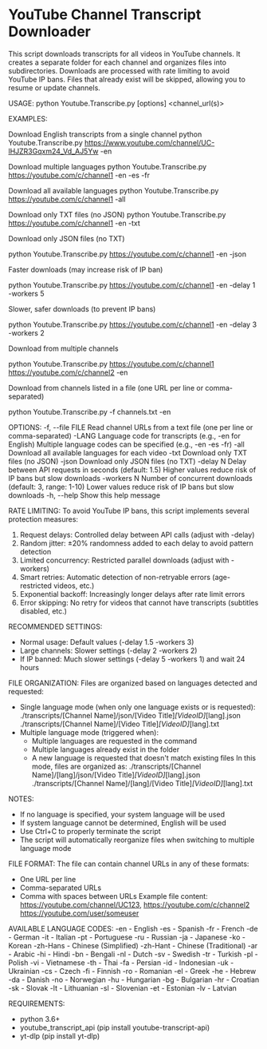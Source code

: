 YouTube Channel Transcript Downloader
================================================================================

This script downloads transcripts for all videos in YouTube channels.
It creates a separate folder for each channel and organizes files into subdirectories.
Downloads are processed with rate limiting to avoid YouTube IP bans.
Files that already exist will be skipped, allowing you to resume or update channels.

USAGE:
  python Youtube.Transcribe.py [options] <channel_url(s)>

EXAMPLES:

Download English transcripts from a single channel
python Youtube.Transcribe.py https://www.youtube.com/channel/UC-lHJZR3Gqxm24_Vd_AJ5Yw -en

Download multiple languages
python Youtube.Transcribe.py https://youtube.com/c/channel1 -en -es -fr

Download all available languages
python Youtube.Transcribe.py https://youtube.com/c/channel1 -all

Download only TXT files (no JSON)
python Youtube.Transcribe.py https://youtube.com/c/channel1 -en -txt

Download only JSON files (no TXT)

python Youtube.Transcribe.py https://youtube.com/c/channel1 -en -json

Faster downloads (may increase risk of IP ban)

python Youtube.Transcribe.py https://youtube.com/c/channel1 -en -delay 1 -workers 5

Slower, safer downloads (to prevent IP bans)

python Youtube.Transcribe.py https://youtube.com/c/channel1 -en -delay 3 -workers 2

Download from multiple channels

python Youtube.Transcribe.py https://youtube.com/c/channel1 https://youtube.com/c/channel2 -en

Download from channels listed in a file (one URL per line or comma-separated)

python Youtube.Transcribe.py -f channels.txt -en

OPTIONS:
  -f, --file FILE    Read channel URLs from a text file (one per line or comma-separated)
  -LANG              Language code for transcripts (e.g., -en for English)
                     Multiple language codes can be specified (e.g., -en -es -fr)
  -all               Download all available languages for each video
  -txt               Download only TXT files (no JSON)
  -json              Download only JSON files (no TXT)
  -delay N           Delay between API requests in seconds (default: 1.5)
                     Higher values reduce risk of IP bans but slow downloads
  -workers N         Number of concurrent downloads (default: 3, range: 1-10)
                     Lower values reduce risk of IP bans but slow downloads
  -h, --help         Show this help message

RATE LIMITING:
  To avoid YouTube IP bans, this script implements several protection measures:
  1. Request delays: Controlled delay between API calls (adjust with -delay)
  2. Random jitter: ±20% randomness added to each delay to avoid pattern detection
  3. Limited concurrency: Restricted parallel downloads (adjust with -workers)
  4. Smart retries: Automatic detection of non-retryable errors (age-restricted videos, etc.)
  5. Exponential backoff: Increasingly longer delays after rate limit errors
  6. Error skipping: No retry for videos that cannot have transcripts (subtitles disabled, etc.)

  RECOMMENDED SETTINGS:
  - Normal usage: Default values (-delay 1.5 -workers 3)
  - Large channels: Slower settings (-delay 2 -workers 2)
  - If IP banned: Much slower settings (-delay 5 -workers 1) and wait 24 hours

FILE ORGANIZATION:
  Files are organized based on languages detected and requested:
  - Single language mode (when only one language exists or is requested):
    ./transcripts/[Channel Name]/json/[Video Title]_[VideoID]_[lang].json
    ./transcripts/[Channel Name]/[Video Title]_[VideoID]_[lang].txt
  - Multiple language mode (triggered when):
    * Multiple languages are requested in the command
    * Multiple languages already exist in the folder
    * A new language is requested that doesn't match existing files
    In this mode, files are organized as:
    ./transcripts/[Channel Name]/[lang]/json/[Video Title]_[VideoID]_[lang].json
    ./transcripts/[Channel Name]/[lang]/[Video Title]_[VideoID]_[lang].txt

NOTES:
  - If no language is specified, your system language will be used
  - If system language cannot be determined, English will be used
  - Use Ctrl+C to properly terminate the script
  - The script will automatically reorganize files when switching to multiple language mode

FILE FORMAT:
  The file can contain channel URLs in any of these formats:
  - One URL per line
  - Comma-separated URLs
  - Comma with spaces between URLs
  Example file content:
    https://youtube.com/channel/UC123, https://youtube.com/c/channel2
    https://youtube.com/user/someuser

AVAILABLE LANGUAGE CODES:
  -en      - English                    -es      - Spanish                    -fr      - French
  -de      - German                     -it      - Italian                    -pt      - Portuguese
  -ru      - Russian                    -ja      - Japanese                   -ko      - Korean
  -zh-Hans - Chinese (Simplified)       -zh-Hant - Chinese (Traditional)      -ar      - Arabic
  -hi      - Hindi                      -bn      - Bengali                    -nl      - Dutch
  -sv      - Swedish                    -tr      - Turkish                    -pl      - Polish
  -vi      - Vietnamese                 -th      - Thai                       -fa      - Persian
  -id      - Indonesian                 -uk      - Ukrainian                  -cs      - Czech
  -fi      - Finnish                    -ro      - Romanian                   -el      - Greek
  -he      - Hebrew                     -da      - Danish                     -no      - Norwegian
  -hu      - Hungarian                  -bg      - Bulgarian                  -hr      - Croatian
  -sk      - Slovak                     -lt      - Lithuanian                 -sl      - Slovenian
  -et      - Estonian                   -lv      - Latvian

REQUIREMENTS:
  - python 3.6+
  - youtube_transcript_api (pip install youtube-transcript-api)
  - yt-dlp (pip install yt-dlp)
